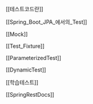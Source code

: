
[[테스트코드란]]

[[Spring_Boot_JPA_에서의_Test]]

[[Mock]]

[[Test_Fixture]]

[[ParameterizedTest]]

[[DynamicTest]]

[[학습테스트]]

[[SpringRestDocs]]
